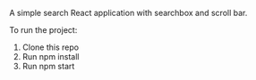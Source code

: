 A simple search React application with searchbox and scroll bar.

To run the project:

1. Clone this repo
2. Run npm install
3. Run npm start